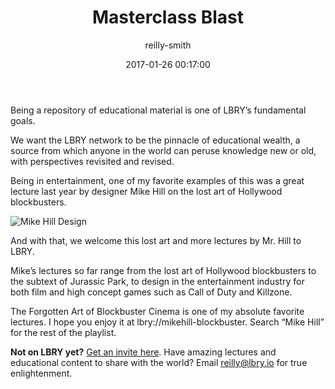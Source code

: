 ﻿---
author: reilly-smith
title: 'Masterclass Blast'
date: '2017-01-26 00:17:00'
cover: 'mikehill-banner.png'
---
Being a repository of educational material is one of LBRY’s fundamental goals.

We want the LBRY network to be the pinnacle of educational wealth, a source from which anyone in the world can peruse knowledge new or old, with perspectives revisited and revised.

Being in entertainment, one of my favorite examples of this was a great lecture last year by designer Mike Hill on the lost art of Hollywood blockbusters.

![Mike Hill Design](/img/news/mikehill-inline.png)

And with that, we welcome this lost art and more lectures by Mr. Hill to LBRY.

Mike’s lectures so far range from the lost art of Hollywood blockbusters to the subtext of Jurassic Park, to design in the entertainment industry for both film and high concept games such as Call of Duty and Killzone.

The Forgotten Art of Blockbuster Cinema is one of my absolute favorite lectures. I hope you enjoy it at lbry://mikehill-blockbuster. Search “Mike Hill” for the rest of the playlist.

**Not on LBRY yet?** [Get an invite here](https://lbry.io/get). Have amazing lectures and educational content to share with the world? Email reilly@lbry.io for true enlightenment.
